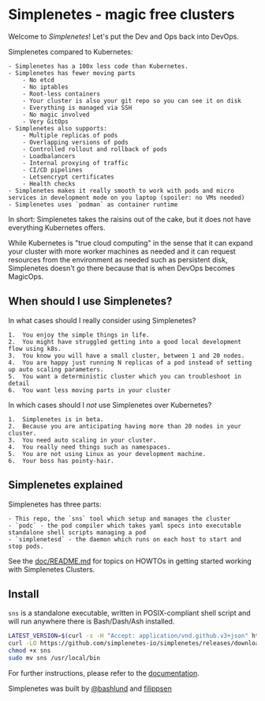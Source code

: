 # Simplenetes - magic free clusters

Welcome to _Simplenetes_! Let's put the Dev and Ops back into DevOps.

Simplenetes compared to Kubernetes:

    - Simplenetes has a 100x less code than Kubernetes.
    - Simplenetes has fewer moving parts
        - No etcd
        - No iptables
        - Root-less containers
        - Your cluster is also your git repo so you can see it on disk
        - Everything is managed via SSH
        - No magic involved
        - Very GitOps
    - Simplenetes also supports:
        - Multiple replicas of pods
        - Overlapping versions of pods
        - Controlled rollout and rollback of pods
        - Loadbalancers
        - Internal proxying of traffic
        - CI/CD pipelines
        - Letsencrypt certificates
        - Health checks
    - Simplenetes makes it really smooth to work with pods and micro services in development mode on you laptop (spoiler: no VMs needed)
    - Simplenetes uses `podman` as container runtime


In short: Simplenetes takes the raisins out of the cake, but it does not have everything Kubernetes offers.

While Kubernetes is "true cloud computing" in the sense that it can expand your cluster with more worker machines as needed and it can request resources from the environment as needed such as persistent disk, Simplenetes doesn't go there because that is when DevOps becomes MagicOps.


## When should I use Simplenetes?

In what cases should I really consider using Simplenetes?

    1.  You enjoy the simple things in life.
    2.  You might have struggled getting into a good local development flow using k8s.
    3.  You know you will have a small cluster, between 1 and 20 nodes.
    4.  You are happy just running N replicas of a pod instead of setting up auto scaling parameters.
    5.  You want a deterministic cluster which you can troubleshoot in detail
    6.  You want less moving parts in your cluster

In which cases should I *not* use Simplenetes over Kubernetes?

    1.  Simplenetes is in beta.
    2.  Because you are anticipating having more than 20 nodes in your cluster.
    3.  You need auto scaling in your cluster.
    4.  You really need things such as namespaces.
    5.  You are not using Linux as your development machine.
    6.  Your boss has pointy-hair.


## Simplenetes explained

Simplenetes has three parts:

    - This repo, the `sns` tool which setup and manages the cluster
    - `podc` - the pod compiler which takes yaml specs into executable standalone shell scripts managing a pod
    - `simplenetesd` - the daemon which runs on each host to start and stop pods.

See the [doc/README.md](doc/README.md) for topics on HOWTOs in getting started working with Simplenetes Clusters.


## Install
`sns` is a standalone executable, written in POSIX-compliant shell script and will run anywhere there is Bash/Dash/Ash installed.

```sh
LATEST_VERSION=$(curl -s -H "Accept: application/vnd.github.v3+json" https://api.github.com/repos/simplenetes-io/simplenetes/releases/latest | grep tag_name | cut -d":" -f2 | tr -d ",|\"| ")
curl -LO https://github.com/simplenetes-io/simplenetes/releases/download/$LATEST_VERSION/sns
chmod +x sns
sudo mv sns /usr/local/bin
```

For further instructions, please refer to the [documentation](https://github.com/simplenetes-io/simplenetes/blob/master/doc/INSTALLING.md).


Simplenetes was built by [@bashlund](https://twitter.com/bashlund) and [filippsen](https://twitter.com/mikediniz)
